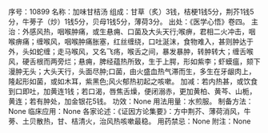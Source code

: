 序号：10899
名称：加味甘桔汤
组成：甘草（炙）3钱，桔梗1钱5分，荆芥1钱5分，牛蒡子（炒）1钱5分，贝母1钱5分，薄荷3分。
出处：《医学心悟》卷四。
主治：外感风热，咽喉肿痛，或生悬痈、口菌及大头天行;喉痹，君相二火冲击，咽喉痹痛；缠喉风，咽喉肿痛胀塞，红丝缠绕，口吐涎沫，食物难入，甚则肿达于外，头如蛇缠；走马喉风，又名飞疡，喉舌之间，暴发暴肿，转肿转大；缠舌喉风，硬舌根而两旁烂；悬痈，脾经蕴热所致，生于上腭，形如紫李；虾蟆瘟，颏下漫肿无头；大头天行，头面尽肿;口菌，由火盛血热气滞而生，多生在牙龈肉上，隆起形如菌，或如木耳，紫黑色;风火郁热初起之咳嗽。
加减：若内热甚，或饮食到口即吐，加黄连1钱；若口渴，唇焦舌燥，便闭溺赤，更加黄柏、黄芩、山栀，黄连；若有肿处，加金银花5钱。
功效：None
用法用量：水煎服。
制备方法：None
临床应用：None
各家论述：《证因方论集要》：方中荆芥、薄荷消风，牛蒡、土贝散热，甘、桔清火，治风热咳嗽最稳。
用药禁忌：None
附注：None
